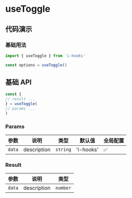 # useToggle

## 代码演示

### 基础用法

```ts
import { useToggle } from 'i-hooks'

const options = useToggle()
```

## 基础 API
  
```ts
const {
// result ...
} = useToggle(
// params ...
)
```

### Params

> <!-- 如有特殊说明，请加在这里 -->

| 参数 | 说明 | 类型 | 默认值 | 全局配置 |
| --- | ---- | --- | ----- | ------ |
| `data` | description | `string` | 'i-hooks' | ✅ |  

### Result

| 参数 | 说明 | 类型 |  
| --- | ---- | --- |
| `data` | description | `number` |

<!-- 所有单元格的两端都需要有一个空格 --> 
